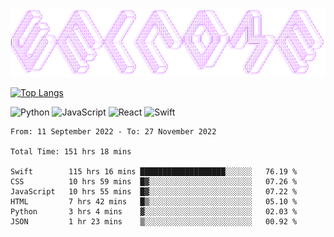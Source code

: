 
![ezcv logo](https://raw.githubusercontent.com/adammgerber/images/main/Welcome.png)

[![Top Langs](https://github-readme-stats.vercel.app/api/top-langs/?username=adammgerber&layout=compact)](https://github.com/anuraghazra/github-readme-stats)

![Python](https://img.shields.io/badge/python-3670A0?style=for-the-badge&logo=python&logoColor=ffdd54)
![JavaScript](https://img.shields.io/badge/javascript-%23323330.svg?style=for-the-badge&logo=javascript&logoColor=%23F7DF1E)
![React](https://img.shields.io/badge/react-%2320232a.svg?style=for-the-badge&logo=react&logoColor=%2361DAFB)
![Swift](https://img.shields.io/badge/swift-F54A2A?style=for-the-badge&logo=swift&logoColor=white)

<!--📊 &nbsp;**Time spent coding**-->

<!--START_SECTION:waka-->

```text
From: 11 September 2022 - To: 27 November 2022

Total Time: 151 hrs 18 mins

Swift        115 hrs 16 mins ███████████████████░░░░░░   76.19 %
CSS          10 hrs 59 mins  █▓░░░░░░░░░░░░░░░░░░░░░░░   07.26 %
JavaScript   10 hrs 55 mins  █▓░░░░░░░░░░░░░░░░░░░░░░░   07.22 %
HTML         7 hrs 42 mins   █▒░░░░░░░░░░░░░░░░░░░░░░░   05.10 %
Python       3 hrs 4 mins    ▓░░░░░░░░░░░░░░░░░░░░░░░░   02.03 %
JSON         1 hr 23 mins    ▒░░░░░░░░░░░░░░░░░░░░░░░░   00.92 %
```

<!--END_SECTION:waka-->


